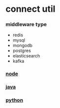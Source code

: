 # connect util

### middleware type
+ redis
+ mysql
+ mongodb
+ postgres
+ elasticsearch
+ kafka

### [node](./node)
### [java](./java)

### [python](./python)    